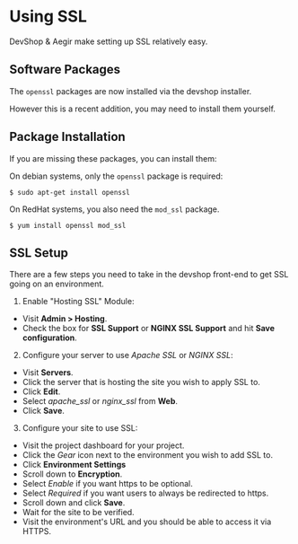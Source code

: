 Using SSL
=========

DevShop & Aegir make setting up SSL relatively easy.

Software Packages
-----------------

The `openssl` packages are now installed via the devshop installer.

However this is a recent addition, you may need to install them yourself.

Package Installation
--------------------

If you are missing these packages, you can install them:

On debian systems, only the `openssl` package is required:

    $ sudo apt-get install openssl

On RedHat systems, you also need the `mod_ssl` package.

    $ yum install openssl mod_ssl

SSL Setup
---------

There are a few steps you need to take in the devshop front-end to get SSL going on an environment.

1. Enable "Hosting SSL" Module:
  - Visit **Admin > Hosting**.
  - Check the box for **SSL Support** or **NGINX SSL Support** and hit **Save configuration**.

2. Configure your server to use *Apache SSL* or *NGINX SSL*:
  - Visit **Servers**.
  - Click the server that is hosting the site you wish to apply SSL to.
  - Click **Edit**.
  - Select *apache_ssl* or *nginx_ssl* from **Web**.
  - Click **Save**.

3. Configure your site to use SSL:
  - Visit the project dashboard for your project.
  - Click the *Gear* icon next to the environment you wish to add SSL to.
  - Click **Environment Settings**
  - Scroll down to **Encryption**. 
  - Select *Enable* if you want https to be optional.
  - Select *Required* if you want users to always be redirected to https.
  - Scroll down and click **Save**.
  - Wait for the site to be verified.
  - Visit the environment's URL and you should be able to access it via HTTPS.
  
